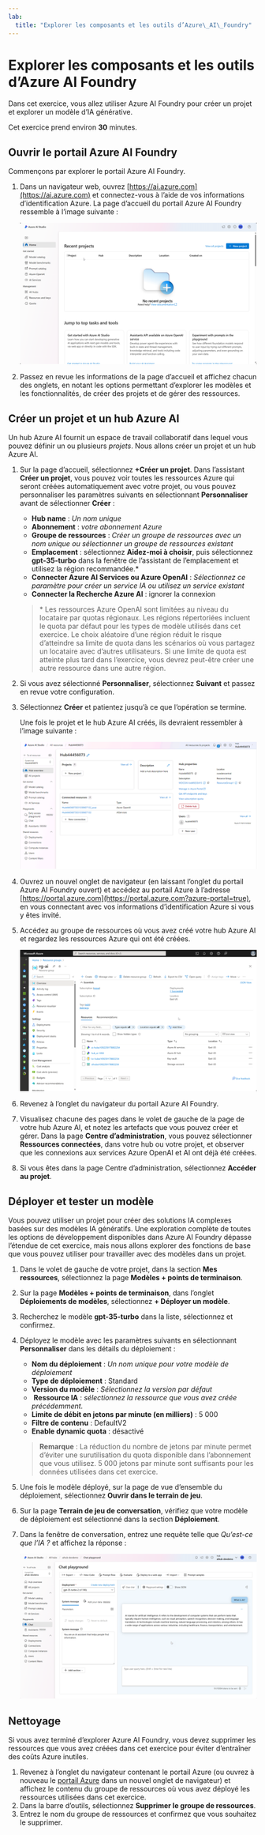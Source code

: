 ```yaml
---
lab:
  title: "Explorer les composants et les outils d’Azure\_AI\_Foundry"
---
```


# Explorer les composants et les outils d’Azure AI Foundry

Dans cet exercice, vous allez utiliser Azure AI Foundry pour créer un projet et explorer un modèle d’IA générative.

Cet exercice prend environ **30** minutes.

## Ouvrir le portail Azure AI Foundry

Commençons par explorer le portail Azure AI Foundry.

1. Dans un navigateur web, ouvrez [https://ai.azure.com](https://ai.azure.com) et connectez-vous à l’aide de vos informations d’identification Azure. La page d’accueil du portail Azure AI Foundry ressemble à l’image suivante :

    ![Capture d’écran du portail Azure AI Foundry.](./media/azure-ai-studio-home.png)

1. Passez en revue les informations de la page d’accueil et affichez chacun des onglets, en notant les options permettant d’explorer les modèles et les fonctionnalités, de créer des projets et de gérer des ressources.

## Créer un projet et un hub Azure AI

Un hub Azure AI fournit un espace de travail collaboratif dans lequel vous pouvez définir un ou plusieurs *projets*. Nous allons créer un projet et un hub Azure AI.

1. Sur la page d’accueil, sélectionnez **+Créer un projet**. Dans l’assistant **Créer un projet**, vous pouvez voir toutes les ressources Azure qui seront créées automatiquement avec votre projet, ou vous pouvez personnaliser les paramètres suivants en sélectionnant **Personnaliser** avant de sélectionner **Créer** :
   
    - **Hub name** : *Un nom unique*
    - **Abonnement** : *votre abonnement Azure*
    - **Groupe de ressources** : *Créer un groupe de ressources avec un nom unique ou sélectionner un groupe de ressources existant*
    - **Emplacement** : sélectionnez **Aidez-moi à choisir**, puis sélectionnez **gpt-35-turbo** dans la fenêtre de l’assistant de l’emplacement et utilisez la région recommandée.\*
    - **Connecter Azure AI Services ou Azure OpenAI** : *Sélectionnez ce paramètre pour créer un service IA ou utilisez un service existant*
    - **Connecter la Recherche Azure AI** : ignorer la connexion

    > \* Les ressources Azure OpenAI sont limitées au niveau du locataire par quotas régionaux. Les régions répertoriées incluent le quota par défaut pour les types de modèle utilisés dans cet exercice. Le choix aléatoire d’une région réduit le risque d’atteindre sa limite de quota dans les scénarios où vous partagez un locataire avec d’autres utilisateurs. Si une limite de quota est atteinte plus tard dans l’exercice, vous devrez peut-être créer une autre ressource dans une autre région.

1. Si vous avez sélectionné **Personnaliser**, sélectionnez **Suivant** et passez en revue votre configuration.
1. Sélectionnez **Créer** et patientez jusqu’à ce que l’opération se termine.
   
    Une fois le projet et le hub Azure AI créés, ils devraient ressembler à l’image suivante :

    ![Capture d’écran des détails d’un hub Azure AI dans le portail Azure AI Foundry.](./media/azure-ai-resource.png)

1. Ouvrez un nouvel onglet de navigateur (en laissant l’onglet du portail Azure AI Foundry ouvert) et accédez au portail Azure à l’adresse [https://portal.azure.com](https://portal.azure.com?azure-portal=true), en vous connectant avec vos informations d’identification Azure si vous y êtes invité.
1. Accédez au groupe de ressources où vous avez créé votre hub Azure AI et regardez les ressources Azure qui ont été créées.

    ![Capture d’écran d’un hub Azure AI et des ressources associées sur le Portail Azure.](./media/azure-portal.png)

1. Revenez à l’onglet du navigateur du portail Azure AI Foundry.
1. Visualisez chacune des pages dans le volet de gauche de la page de votre hub Azure AI, et notez les artefacts que vous pouvez créer et gérer. Dans la page **Centre d’administration**, vous pouvez sélectionner **Ressources connectées**, dans votre hub ou votre projet, et observer que les connexions aux services Azure OpenAI et AI ont déjà été créées.
1. Si vous êtes dans la page Centre d’administration, sélectionnez **Accéder au projet**.

## Déployer et tester un modèle

Vous pouvez utiliser un projet pour créer des solutions IA complexes basées sur des modèles IA génératifs. Une exploration complète de toutes les options de développement disponibles dans Azure AI Foundry dépasse l’étendue de cet exercice, mais nous allons explorer des fonctions de base que vous pouvez utiliser pour travailler avec des modèles dans un projet.

1. Dans le volet de gauche de votre projet, dans la section **Mes ressources**, sélectionnez la page **Modèles + points de terminaison**.
1. Sur la page **Modèles + points de terminaison**, dans l’onglet **Déploiements de modèles**, sélectionnez **+ Déployer un modèle**.
1. Recherchez le modèle **gpt-35-turbo** dans la liste, sélectionnez et confirmez.
1. Déployez le modèle avec les paramètres suivants en sélectionnant **Personnaliser** dans les détails du déploiement :
    - **Nom du déploiement** : *Un nom unique pour votre modèle de déploiement*
    - **Type de déploiement** : Standard
    - **Version du modèle** : *Sélectionnez la version par défaut*
    -  **Ressource IA** : *sélectionnez la ressource que vous avez créée précédemment.*
    - **Limite de débit en jetons par minute (en milliers)** : 5 000
    - **Filtre de contenu** : DefaultV2
    - **Enable dynamic quota** : désactivé
      
    > **Remarque** : La réduction du nombre de jetons par minute permet d’éviter une surutilisation du quota disponible dans l’abonnement que vous utilisez. 5 000 jetons par minute sont suffisants pour les données utilisées dans cet exercice.

1. Une fois le modèle déployé, sur la page de vue d’ensemble du déploiement, sélectionnez **Ouvrir dans le terrain de jeu**.
1. Sur la page **Terrain de jeu de conversation**, vérifiez que votre modèle de déploiement est sélectionné dans la section **Déploiement**.
1. Dans la fenêtre de conversation, entrez une requête telle que *Qu’est-ce que l’IA ?* et affichez la réponse :

    ![Capture d’écran du terrain de jeu dans le portail Azure AI Foundry.](./media/playground.png)

## Nettoyage

Si vous avez terminé d’explorer Azure AI Foundry, vous devez supprimer les ressources que vous avez créées dans cet exercice pour éviter d’entraîner des coûts Azure inutiles.

1. Revenez à l’onglet du navigateur contenant le portail Azure (ou ouvrez à nouveau le [portail Azure](https://portal.azure.com?azure-portal=true) dans un nouvel onglet de navigateur) et affichez le contenu du groupe de ressources où vous avez déployé les ressources utilisées dans cet exercice.
1. Dans la barre d’outils, sélectionnez **Supprimer le groupe de ressources**.
1. Entrez le nom du groupe de ressources et confirmez que vous souhaitez le supprimer.
